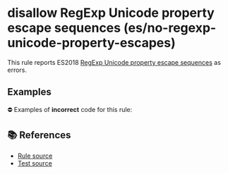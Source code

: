 # disallow RegExp Unicode property escape sequences (es/no-regexp-unicode-property-escapes)

This rule reports ES2018 [RegExp Unicode property escape sequences](https://github.com/tc39/proposal-regexp-unicode-property-escapes#readme) as errors.

## Examples

⛔ Examples of **incorrect** code for this rule:

<eslint-playground type="bad" code="/*eslint es/no-regexp-unicode-property-escapes: error */
const r1 = /\p{Script=Hiragana}+/u
" />

## 📚 References

- [Rule source](https://github.com/mysticatea/eslint-plugin-es/blob/v1.3.2/lib/rules/no-regexp-unicode-property-escapes.js)
- [Test source](https://github.com/mysticatea/eslint-plugin-es/blob/v1.3.2/tests/lib/rules/no-regexp-unicode-property-escapes.js)
